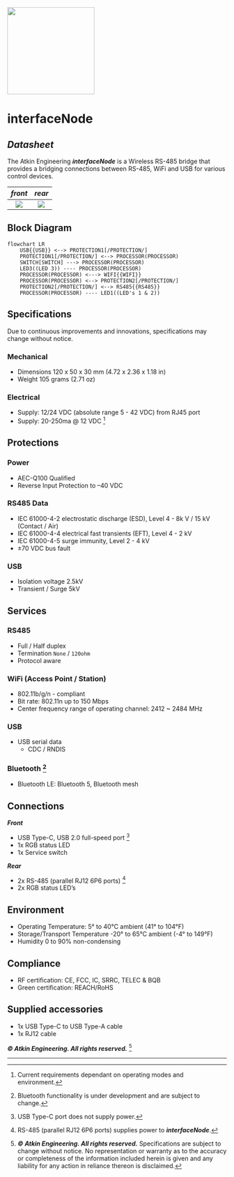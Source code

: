 <img src="https://atkin.engineering/images/AtkinEngineering_logo_final_webRGB.png" style="width:200px">  

# interfaceNode
## _Datasheet_

The Atkin Engineering _**interfaceNode**_ is a Wireless RS-485 bridge that provides a bridging connections between RS-485, WiFi and USB for various control devices.

|             _**front**_             |             _**rear**_             |
| :---------------------------------: | :--------------------------------: |
| ![](https://atkin.engineering/images/interfaceNode-front.png) | ![](https://atkin.engineering/images/interfaceNode-rear.png) |

## Block Diagram
```mermaid
flowchart LR
    USB{{USB}} <--> PROTECTION1[/PROTECTION/]
    PROTECTION1[/PROTECTION/] <--> PROCESSOR(PROCESSOR)
    SWITCH[SWITCH] ---> PROCESSOR(PROCESSOR)
    LED3((LED 3)) ---- PROCESSOR(PROCESSOR)
    PROCESSOR(PROCESSOR) <---> WIFI{{WIFI}}
    PROCESSOR(PROCESSOR) <--> PROTECTION2[/PROTECTION/]
    PROTECTION2[/PROTECTION/] <--> RS485{{RS485}}
    PROCESSOR(PROCESSOR) ---- LED1((LED's 1 & 2))
```

<div class="page"/>

## Specifications
Due to continuous improvements and innovations, specifications may change without notice.

### Mechanical
- Dimensions 120 x 50 x 30 mm (4.72 x 2.36 x 1.18 in)
- Weight 105 grams (2.71 oz)

### Electrical
- Supply: 12/24 VDC (absolute range 5 - 42 VDC) from RJ45 port
- Supply: 20-250ma @ 12 VDC [^current]   

## Protections
### Power
- AEC-Q100 Qualified
- Reverse Input Protection to –40 VDC

### RS485 Data
- IEC 61000-4-2 electrostatic discharge (ESD), Level 4 - 8k V / 15 kV (Contact / Air)
- IEC 61000-4-4 electrical fast transients (EFT), Level 4 - 2 kV
- IEC 61000-4-5 surge immunity, Level 2 - 4 kV
- ±70 VDC bus fault

###  USB
- Isolation voltage 2.5kV
- Transient / Surge 5kV

## Services

### RS485
- Full / Half duplex
- Termination `None` / `120ohm`
- Protocol aware

### WiFi (Access Point / Station)
- 802.11b/g/n - compliant
- Bit rate: 802.11n up to 150 Mbps
- Center frequency range of operating channel: 2412 ~ 2484 MHz

<div class="page"/>

### USB
- USB serial data
  - CDC / RNDIS

### Bluetooth [^bluetooth]
- Bluetooth LE: Bluetooth 5, Bluetooth mesh

## Connections
_**Front**_
- USB Type-C, USB 2.0 full-speed port [^usbpower] 
- 1x RGB status LED
- 1x Service switch

_**Rear**_
- 2x RS-485 (parallel RJ12 6P6 ports) [^rs485power]
- 2x RGB status LED’s

## Environment
- Operating Temperature: 5° to 40°C ambient (41° to 104°F)
- Storage/Transport Temperature -20° to 65°C ambient (-4° to 149°F)
- Humidity 0 to 90% non-condensing

## Compliance
- RF certification: CE, FCC, IC, SRRC, TELEC & BQB
- Green certification: REACH/RoHS

## Supplied accessories
- 1x USB Type-C to USB Type-A cable
- 1x RJ12 cable

_**© Atkin Engineering. All rights reserved.**_ [^copyright]

---
[^current]: Current requirements dependant on operating modes and environment.  
[^usbpower]: USB Type-C port does not supply power.  
[^rs485power]: RS-485 (parallel RJ12 6P6 ports) supplies power to _**interfaceNode**_.  
[^bluetooth]: Bluetooth functionality is under development and are subject to change.   
[^copyright]: _**© Atkin Engineering. All rights reserved.**_ Specifications are subject to change without notice. No representation or warranty as to the accuracy or completeness of the information included herein is given and any liability for any action in reliance thereon is disclaimed.  
